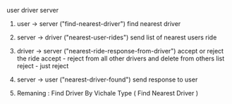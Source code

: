 user
driver
server



1) user -> server ("find-nearest-driver")
find nearest driver 

2) server -> driver ("nearest-user-rides")
send list of nearest users ride

3) driver -> server ("nearest-ride-response-from-driver")
accept or reject the ride
accept - reject from all other drivers and delete from others list
reject - just reject 

4) server -> user ("nearest-driver-found")
send response to user

5) Remaning : Find Driver By Vichale Type ( Find Nearest Driver ) 
